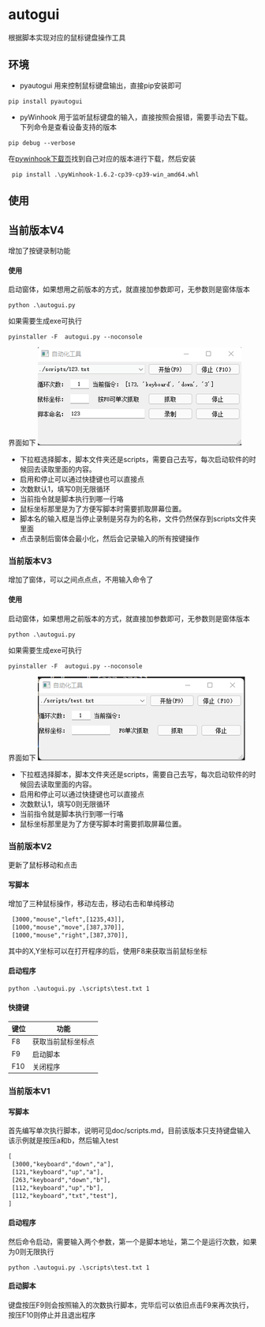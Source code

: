 # autogui

根据脚本实现对应的鼠标键盘操作工具


## 环境

* pyautogui
用来控制鼠标键盘输出，直接pip安装即可
```
pip install pyautogui
```

* pyWinhook
用于监听鼠标键盘的输入，直接按照会报错，需要手动去下载。
下列命令是查看设备支持的版本
```
pip debug --verbose
```
在[pywinhook下载页](https://www.lfd.uci.edu/~gohlke/pythonlibs/#pywinhook)找到自己对应的版本进行下载，然后安装
```
 pip install .\pyWinhook-1.6.2-cp39-cp39-win_amd64.whl
```

## 使用

## 当前版本V4
增加了按键录制功能
#### 使用
启动窗体，如果想用之前版本的方式，就直接加参数即可，无参数则是窗体版本
```
python .\autogui.py
```
如果需要生成exe可执行
```
pyinstaller -F  autogui.py --noconsole
```
界面如下
![](./pic/p_2.png)
* 下拉框选择脚本，脚本文件夹还是scripts，需要自己去写，每次启动软件的时候回去读取里面的内容。
* 启用和停止可以通过快捷键也可以直接点
* 次数默认1，填写0则无限循环
* 当前指令就是脚本执行到哪一行咯
* 鼠标坐标那里是为了方便写脚本时需要抓取屏幕位置。
* 脚本名的输入框是当停止录制是另存为的名称，文件仍然保存到scripts文件夹里面
* 点击录制后窗体会最小化，然后会记录输入的所有按键操作

### 当前版本V3
增加了窗体，可以之间点点点，不用输入命令了
#### 使用
启动窗体，如果想用之前版本的方式，就直接加参数即可，无参数则是窗体版本
```
python .\autogui.py
```
如果需要生成exe可执行
```
pyinstaller -F  autogui.py --noconsole
```
界面如下
![](./pic/p_1.png)
* 下拉框选择脚本，脚本文件夹还是scripts，需要自己去写，每次启动软件的时候回去读取里面的内容。
* 启用和停止可以通过快捷键也可以直接点
* 次数默认1，填写0则无限循环
* 当前指令就是脚本执行到哪一行咯
* 鼠标坐标那里是为了方便写脚本时需要抓取屏幕位置。

### 当前版本V2
更新了鼠标移动和点击

#### 写脚本
增加了三种鼠标操作，移动左击，移动右击和单纯移动
```
 [3000,"mouse","left",[1235,43]],  
 [1000,"mouse","move",[387,370]], 
 [1000,"mouse","right",[387,370]], 
```
其中的X,Y坐标可以在打开程序的后，使用F8来获取当前鼠标坐标

#### 启动程序

```
python .\autogui.py .\scripts\test.txt 1
```

#### 快捷键

|键位|功能|
|---|---|
|F8|获取当前鼠标坐标点|
|F9|启动脚本|
|F10|关闭程序|

### 当前版本V1

#### 写脚本
首先编写单次执行脚本，说明可见doc/scripts.md，目前该版本只支持键盘输入
该示例就是按压a和b，然后输入test
```
[
 [3000,"keyboard","down","a"],
 [121,"keyboard","up","a"],
 [263,"keyboard","down","b"],
 [112,"keyboard","up","b"],
 [112,"keyboard","txt","test"],
]
```

#### 启动程序
然后命令启动，需要输入两个参数，第一个是脚本地址，第二个是运行次数，如果为0则无限执行
```
python .\autogui.py .\scripts\test.txt 1
```

#### 启动脚本
键盘按压F9则会按照输入的次数执行脚本，完毕后可以依旧点击F9来再次执行，按压F10则停止并且退出程序
